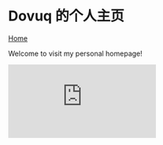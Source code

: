 # Dovuq 的个人主页

[Home](https://dovuque.github.io/)

Welcome to visit my personal homepage!

[![](https://www.hit-counts.com/counter.php?t=MTQ0NzYzMQ==)](https://www.hit-counts.com/counter.php?t=MTQ0NzYzMQ==)
